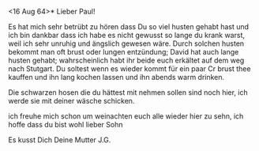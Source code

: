 <16 Aug 64>*
Lieber Paul!

Es hat mich sehr betrübt zu hören dass Du so viel husten gehabt hast und ich bin dankbar dass ich habe es nicht gewusst so lange du krank warst, weil ich sehr unruhig und ängslich gewesen wäre. Durch solchen husten bekommt man oft brust oder lungen entzündung; David hat auch lange husten gehabt; wahrscheinlich habt ihr beide euch erkältet auf dem weg nach Stutgart. Du soltest wenn es wieder kommt für ein paar Cr brust thee kauffen und ihn lang kochen lassen und ihn abends warm drinken.

Die schwarzen hosen die du hättest mit nehmen sollen sind noch hier, ich werde sie mit deiner wäsche schicken.

ich freuhe mich schon um weinachten euch alle wieder hier zu sehn, ich hoffe dass du bist wohl lieber Sohn

 Es kusst Dich
 Deine Mutter J.G.

